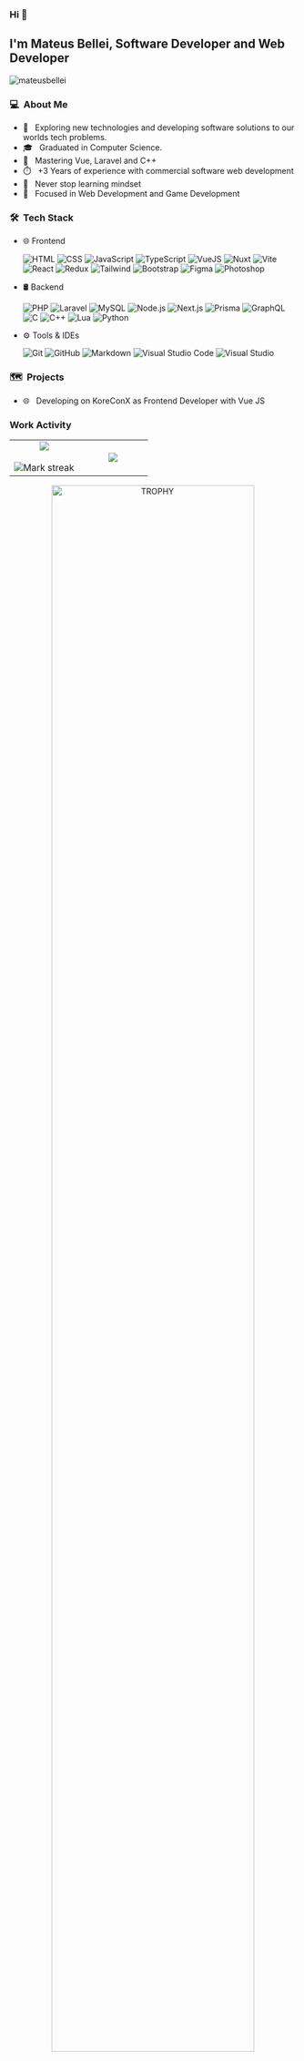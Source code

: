 ### Hi 👋

## I'm Mateus Bellei, Software Developer and Web Developer

<p align="left"><img src="https://komarev.com/ghpvc/?username=m7bellei&label=Profile%20views&color=0e75b6&style=flat" alt="mateusbellei" /></p>

### 💻 &nbsp;About Me 

- 🤔 &nbsp; Exploring new technologies and developing software solutions to our worlds tech problems.
- 🎓 &nbsp; Graduated in Computer Science.
- 🦾 &nbsp; Mastering Vue, Laravel and C++
- ⏱️ &nbsp; +3 Years of experience with commercial software web development
- 🚀 &nbsp; Never stop learning mindset
- 💖 &nbsp; Focused in Web Development and Game Development

### 🛠 &nbsp;Tech Stack
- 🌐 Frontend  
  <div>
    <img src="https://skillicons.dev/icons?i=html&perline=14" title="HTML" />
    <img src="https://skillicons.dev/icons?i=css&perline=14" title="CSS" />
    <img src="https://skillicons.dev/icons?i=js&perline=14" title="JavaScript" />
    <img src="https://skillicons.dev/icons?i=ts&perline=14" title="TypeScript" />
    <img src="https://skillicons.dev/icons?i=vuejs&perline=14" title="VueJS" />
    <img src="https://skillicons.dev/icons?i=nuxtjs&perline=14" title="Nuxt" />
    <img src="https://skillicons.dev/icons?i=vite&perline=14" title="Vite" />
    <img src="https://skillicons.dev/icons?i=react&perline=14" title="React" />
    <img src="https://skillicons.dev/icons?i=redux&perline=14" title="Redux" />
    <img src="https://skillicons.dev/icons?i=tailwind&perline=14" title="Tailwind" />
    <img src="https://skillicons.dev/icons?i=bootstrap&perline=14" title="Bootstrap" />
    <img src="https://skillicons.dev/icons?i=figma&perline=14" title="Figma" />
    <img src="https://skillicons.dev/icons?i=photoshop&perline=14" title="Photoshop" />
  </div>

- 🛢 Backend  
  <div>
    <img src="https://skillicons.dev/icons?i=php&perline=14" title="PHP" />
    <img src="https://skillicons.dev/icons?i=laravel&perline=14" title="Laravel" />
    <img src="https://skillicons.dev/icons?i=mysql&perline=14" title="MySQL" />
    <img src="https://skillicons.dev/icons?i=nodejs&perline=14" title="Node.js" />
    <img src="https://skillicons.dev/icons?i=next&perline=14" title="Next.js" />
    <img src="https://skillicons.dev/icons?i=prisma&perline=14" title="Prisma" />
    <img src="https://skillicons.dev/icons?i=graphql&perline=14" title="GraphQL" />
    <img src="https://skillicons.dev/icons?i=c&perline=14" title="C" />
    <img src="https://skillicons.dev/icons?i=cpp&perline=14" title="C++" />
    <img src="https://skillicons.dev/icons?i=lua&perline=14" title="Lua" />
    <img src="https://skillicons.dev/icons?i=python&perline=14" title="Python" />
  </div>

- ⚙️ Tools & IDEs  
  <div>
    <img src="https://skillicons.dev/icons?i=git&perline=14" title="Git" />
    <img src="https://skillicons.dev/icons?i=github&perline=14" title="GitHub" />
    <img src="https://skillicons.dev/icons?i=md&perline=14" title="Markdown" />
    <img src="https://skillicons.dev/icons?i=vscode&perline=14" title="Visual Studio Code" />
    <img src="https://skillicons.dev/icons?i=visualstudio&perline=14" title="Visual Studio" />
  </div>

### 🗺️ &nbsp;Projects
- 🌐 &nbsp; Developing on KoreConX as Frontend Developer with Vue JS

### Work Activity

<!--- stats & Trophy (start) -->
<p align="center">
  <!--- stats (start) -->
<table align="center">
<tr border="none">
<td width="50%" align="center">
  
  <img  align="center"  src="https://github-readme-stats.vercel.app/api?username=m7bellei&theme=dark&show_icons=true&count_private=true" />
  <br></br>
  <img  title="🔥 Get streak stats for your profile at git.io/streak-stats" alt="Mark streak" src="https://github-readme-streak-stats.herokuapp.com/?user=m7bellei&theme=dark&hide_border=false" /> 
</td>

<td width="50%" align="center">

  <img  align="center"  src="https://github-readme-stats.anuraghazra1.vercel.app/api/top-langs/?username=m7bellei&theme=dark&hide_border=false&no-bg=true&no-frame=true&langs_count=10"/>
  
  </td>
</tr>
</table>
<!--- stats (end) -->

<!--- trophy (start) -->
<div align=center>
  <a href="https://github.com/ryo-ma/github-profile-trophy" title="Go to Source">
      <img align="center" width=84% src="https://github-profile-trophy.vercel.app/?username=m7bellei&theme=radical&row=1&column=7&margin-h=15&margin-w=5&no-bg=true" alt="TROPHY" />
    </a>
</div>
<!--- trophy (start) -->

##  🤝🏻 &nbsp;Connect with Me

<p align="center">
<a href="https://www.linkedin.com/in/mateus-bellei/" target="blank"><img align="center" src="https://user-images.githubusercontent.com/88904952/234979284-68c11d7f-1acc-4f0c-ac78-044e1037d7b0.png" alt="linkedin" height="50" width="50" /></a>
<!--<a href="https://www.instagram.com/m7bellei/" target="blank"><img align="center" src="https://user-images.githubusercontent.com/88904952/234981169-2dd1e58f-4b7e-468c-8213-034ba62156c3.png" alt="instagram" height="50" width="50" /></a>
</p>-->

<!--
**m7bellei/m7bellei** is a ✨ _special_ ✨ repository because its `README.md` (this file) appears on your GitHub profile.


